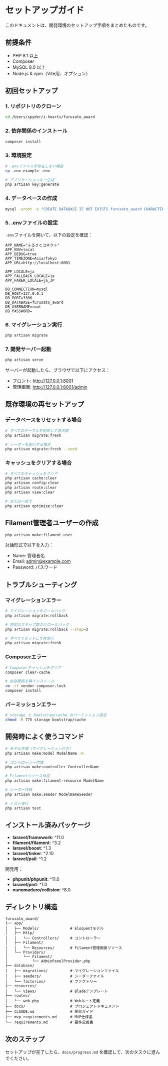 # セットアップガイド

このドキュメントは、開発環境のセットアップ手順をまとめたものです。

## 前提条件

- PHP 8.1 以上
- Composer
- MySQL 8.0 以上
- Node.js & npm（Vite用、オプション）

## 初回セットアップ

### 1. リポジトリのクローン

```bash
cd /Users/spyder/i-hearts/furusato_award
```

### 2. 依存関係のインストール

```bash
composer install
```

### 3. 環境設定

```bash
# .envファイルが存在しない場合
cp .env.example .env

# アプリケーションキー生成
php artisan key:generate
```

### 4. データベースの作成

```bash
mysql -uroot -e "CREATE DATABASE IF NOT EXISTS furusato_award CHARACTER SET utf8mb4 COLLATE utf8mb4_unicode_ci;"
```

### 5. .envファイルの設定

`.env`ファイルを開いて、以下の設定を確認：

```env
APP_NAME="ふるさとコネクト"
APP_ENV=local
APP_DEBUG=true
APP_TIMEZONE=Asia/Tokyo
APP_URL=http://localhost:8001

APP_LOCALE=ja
APP_FALLBACK_LOCALE=ja
APP_FAKER_LOCALE=ja_JP

DB_CONNECTION=mysql
DB_HOST=127.0.0.1
DB_PORT=3306
DB_DATABASE=furusato_award
DB_USERNAME=root
DB_PASSWORD=
```

### 6. マイグレーション実行

```bash
php artisan migrate
```

### 7. 開発サーバー起動

```bash
php artisan serve
```

サーバーが起動したら、ブラウザで以下にアクセス：
- フロント: http://127.0.0.1:8001
- 管理画面: http://127.0.0.1:8001/admin

## 既存環境の再セットアップ

### データベースをリセットする場合

```bash
# すべてのテーブルを削除して再作成
php artisan migrate:fresh

# シーダーも実行する場合
php artisan migrate:fresh --seed
```

### キャッシュをクリアする場合

```bash
# すべてのキャッシュをクリア
php artisan cache:clear
php artisan config:clear
php artisan route:clear
php artisan view:clear

# または一括で
php artisan optimize:clear
```

## Filament管理者ユーザーの作成

```bash
php artisan make:filament-user
```

対話形式で以下を入力：
- Name: 管理者名
- Email: admin@example.com
- Password: パスワード

## トラブルシューティング

### マイグレーションエラー

```bash
# マイグレーションをロールバック
php artisan migrate:rollback

# 特定のステップ数だけロールバック
php artisan migrate:rollback --step=3

# すべてリセットして再実行
php artisan migrate:fresh
```

### Composerエラー

```bash
# Composerキャッシュをクリア
composer clear-cache

# 依存関係を再インストール
rm -rf vendor composer.lock
composer install
```

### パーミッションエラー

```bash
# storage と bootstrap/cache のパーミッション設定
chmod -R 775 storage bootstrap/cache
```

## 開発時によく使うコマンド

```bash
# モデル作成（マイグレーション付き）
php artisan make:model ModelName -m

# コントローラー作成
php artisan make:controller ControllerName

# Filamentリソース作成
php artisan make:filament-resource ModelName

# シーダー作成
php artisan make:seeder ModelNameSeeder

# テスト実行
php artisan test
```

## インストール済みパッケージ

- **laravel/framework**: ^11.0
- **filament/filament**: ^3.2
- **laravel/boost**: ^1.3
- **laravel/tinker**: ^2.10
- **laravel/pail**: ^1.2

開発用：
- **phpunit/phpunit**: ^11.0
- **laravel/pint**: ^1.0
- **nunomaduro/collision**: ^8.0

## ディレクトリ構造

```
furusato_award/
├── app/
│   ├── Models/              # Eloquentモデル
│   ├── Http/
│   │   └── Controllers/     # コントローラー
│   ├── Filament/
│   │   └── Resources/       # Filament管理画面リソース
│   └── Providers/
│       └── Filament/
│           └── AdminPanelProvider.php
├── database/
│   ├── migrations/          # マイグレーションファイル
│   ├── seeders/             # シーダーファイル
│   └── factories/           # ファクトリー
├── resources/
│   └── views/               # Bladeテンプレート
├── routes/
│   └── web.php              # Webルート定義
├── docs/                    # プロジェクトドキュメント
├── CLAUDE.md                # 開発ガイド
├── mvp_requirements.md      # MVP仕様書
└── requirements.md          # 要件定義書
```

## 次のステップ

セットアップが完了したら、`docs/progress.md` を確認して、次のタスクに進んでください。
